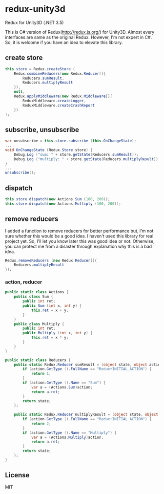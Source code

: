 # redux-unity3d
Redux for Unity3D (.NET 3.5)

This is C# version of Redux(http://redux.js.org/) for Unity3D. Almost every interfaces are same as the original Redux. 
However, I'm not expert in C#. So, it is welcome if you have an idea to elevate this library.

## create store
```c#
this.store = Redux.createStore (
	Redux.combineReducers(new Redux.Reducer[]{
		Reducers.sumResult,
		Reducers.multiplyResult
	}),
	null,
	Redux.applyMiddleware(new Redux.Middleware[]{
		ReduxMiddleware.createLogger,
		ReduxMiddleware.createCrashReport
	})
);
```

## subscribe, unsubscribe
```c#
var unsubscribe = this.store.subscribe (this.OnChangeState);
...
void OnChangeState (Redux.Store store) {
	Debug.Log ("sum: " + store.getState(Reducers.sumResult));
	Debug.Log ("multiply: " + store.getState(Reducers.multiplyResult));
}
...
unsubscribe();
```

## dispatch
```c#
this.store.dispatch(new Actions.Sum (100, 200));
this.store.dispatch(new Actions.Multiply (100, 200));
```

## remove reducers

I added a function to remove reducers for better performance but, I'm not sure whether this would be a good idea.
I haven't used this library for real project yet. So, I'll let you know later this was good idea or not.
Otherwise, you can protect me from a disaster through explanation why this is a bad idea.

```c#
Redux.removeReducers (new Redux.Reducer[]{
	Reducers.multiplyResult
});
```

### action, reducer
```c#
public static class Actions {
	public class Sum {
		public int ret;
		public Sum (int x, int y) {
			this.ret = x + y;
		}
	}
	public class Multiply {
		public int ret;
		public Multiply (int x, int y) {
			this.ret = x * y;
		}
	}
}

public static class Reducers {
	public static Redux.Reducer sumResult = (object state, object action) => {
		if (action.GetType ().FullName == "Redux+INITIAL_ACTION") {
			return 1;
		}
		if (action.GetType ().Name == "Sum") {
			var a = (Actions.Sum)action;
			return a.ret;
		}
		return state;
	};
	
	public static Redux.Reducer multiplyResult = (object state, object action) => {
		if (action.GetType ().FullName == "Redux+INITIAL_ACTION") {
			return 2;
		}
		if (action.GetType ().Name == "Multiply") {
			var a = (Actions.Multiply)action;
			return a.ret;
		}
		return state;
	};
}
```

License
----
MIT
